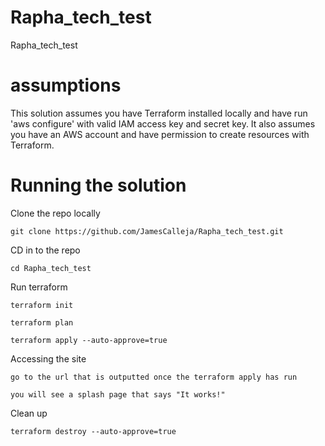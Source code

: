 # Rapha_tech_test
Rapha_tech_test


# assumptions 
This solution assumes you have Terraform installed locally and have run 'aws configure' with valid IAM access key and secret key.
It also assumes you have an AWS account and have permission to create resources with Terraform. 

# Running the solution 
Clone the repo locally 
    
    git clone https://github.com/JamesCalleja/Rapha_tech_test.git

CD in to the repo
    
    cd Rapha_tech_test

Run terraform 
    
    terraform init
    
    terraform plan
    
    terraform apply --auto-approve=true

Accessing the site

    go to the url that is outputted once the terraform apply has run

    you will see a splash page that says "It works!"

Clean up

    terraform destroy --auto-approve=true
